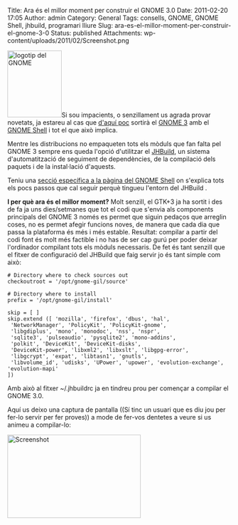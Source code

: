 Title: Ara és el millor moment per construir el GNOME 3.0
Date: 2011-02-20 17:05
Author: admin
Category: General
Tags: consells, GNOME, GNOME Shell, jhbuild, programari lliure
Slug: ara-es-el-millor-moment-per-construir-el-gnome-3-0
Status: published
Attachments: wp-content/uploads/2011/02/Screenshot.png

[<img src="http://gil.badall.net/wp-content/uploads/2008/01/gnomefoot.png" title="logotip del GNOME" class="alignright size-full wp-image-274" width="122" height="150" />](http://gil.badall.net/wp-content/uploads/2008/01/gnomefoot.png)Si sou impacients, o senzillament us agrada provar novetats, ja estareu al cas que [d'aquí poc](http://live.gnome.org/TwoPointNinetyone "Calendari de llançament del GNOME 3 previst pel 6 d'abril") sortirà el [GNOME 3](http://www.gnome3.org "Pàgina de promoció del GNOME3") amb el [GNOME Shell](http://live.gnome.org/GnomeShell "Pàgina principal del projecte GNOME Shell a la wiki del GNOME") i tot el que això implica.

Mentre les distribucions no empaqueten tots els mòduls que fan falta pel GNOME 3 sempre ens queda l'opció d'utilitzar el [JHBuild](http://library.gnome.org/devel/jhbuild/stable/ "Documentació del JHBuild, l'eina de compilació del GNOME"), un sistema d'automatització de seguiment de dependències, de la compilació dels paquets i de la instal·lació d'aquests.

Teniu una [secció específica a la pàgina del GNOME Shell](http://live.gnome.org/GnomeShell#Building "Secció de la pàgina principal del projecte GNOME Shell a la wiki del GNOME on s'explica com compilar el GNOME Shell") on s'explica tots els pocs passos que cal seguir perquè tingueu l'entorn del JHBuild .

**I per què ara és el millor moment?** Molt senzill, el GTK+3 ja ha sortit i des de fa ja uns dies/setmanes que tot el codi que s'envia als components principals del GNOME 3 només es permet que siguin pedaços que arreglin coses, no es permet afegir funcions noves, de manera que cada dia que passa la plataforma és més i més estable. Resultat: compilar a partir del codi font és molt més factible i no has de ser cap gurú per poder deixar l'ordinador compilant tots els mòduls necessaris. De fet és tant senzill que el fitxer de configuració del JHBuild que faig servir jo és tant simple com això:

    # Directory where to check sources out
    checkoutroot = '/opt/gnome-gil/source'

    # Directory where to install
    prefix = '/opt/gnome-gil/install'

    skip = [ ]
    skip.extend ([ 'mozilla', 'firefox', 'dbus', 'hal',
     'NetworkManager', 'PolicyKit', 'PolicyKit-gnome',
     'libgdiplus', 'mono', 'monodoc', 'nss', 'nspr',
     'sqlite3', 'pulseaudio', 'pysqlite2', 'mono-addins',
     'polkit', 'DeviceKit', 'DeviceKit-disks',
     'DeviceKit-power', 'libxml2', 'libxslt', 'libgpg-error',
     'libgcrypt', 'expat', 'libtasn1', 'gnutls',
     'libvolume_id', 'udisks', 'UPower', 'upower', 'evolution-exchange', 'evolution-mapi'
    ])

Amb això al fitxer ~/.jhbuildrc ja en tindreu prou per començar a compilar el GNOME 3.0.

Aquí us deixo una captura de pantalla ((Sí tinc un usuari que es diu jou per fer-lo servir per fer proves)) a mode de fer-vos dentetes a veure si us animeu a compilar-lo:

[<img src="http://gil.badall.net/wp-content/uploads/2011/02/Screenshot-300x187.png" title="Screenshot" class="size-medium wp-image-1192 aligncenter" width="300" height="187" />]({static}wp-content/uploads/2011/02/Screenshot.png)
